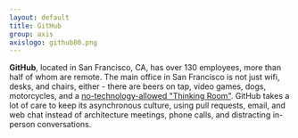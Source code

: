 ```yaml
---
layout: default
title: GitHub
group: axis
axislogo: github80.png
---
```

**GitHub**, located in San Francisco, CA, has over 130 employees, more than half of whom are remote. The main
office in San Francisco is not just wifi, desks, and chairs, either - there are beers on tap, video games,
dogs, motorcycles, and a 
<a href="http://www.businessinsider.com/github-office-tour-2012-8?op=1">no-technology-allowed "Thinking Room"</a>.
GitHub takes a lot of care to keep its asynchronous culture, using pull requests, email, and web chat instead of 
architecture meetings, phone calls, and distracting in-person conversations.
